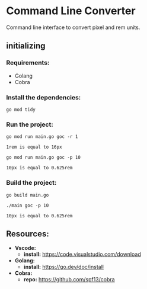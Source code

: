 # Command Line Converter

Command line interface to convert pixel and rem units.

## initializing

### Requirements:

- Golang
- Cobra

### Install the dependencies:

    go mod tidy

### Run the project:

    go mod run main.go goc -r 1

    1rem is equal to 16px

    go mod run main.go goc -p 10

    10px is equal to 0.625rem

### Build the project:

    go build main.go

    ./main goc -p 10

    10px is equal to 0.625rem

## Resources:

- **Vscode:**
  - **install:** https://code.visualstudio.com/download
- **Golang:**
  - **install:** https://go.dev/doc/install
- **Cobra:**
  - **repo:** https://github.com/spf13/cobra
